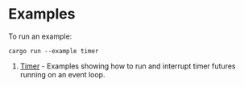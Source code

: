 # Examples

To run an example: 

```
cargo run --example timer
```

1. [Timer](timer.rs) - Examples showing how to run and interrupt timer futures running on an event loop.
